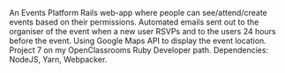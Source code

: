 An Events Platform Rails web-app where people can see/attend/create events based on their permissions. Automated emails sent out to the organiser of the event when a new user RSVPs and to the users 24 hours before the event. Using Google Maps API to display the event location. Project 7 on my OpenClassrooms Ruby Developer path. Dependencies: NodeJS, Yarn, Webpacker.
